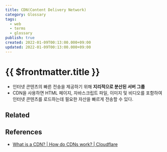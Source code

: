 ```yaml
---
title: CDN(Content Delivery Network)
category: Glossary
tags:
  - web
  - terms
  - glossary
publish: true
created: 2022-01-09T00:13:00.000+09:00
updated: 2022-01-09T00:13:00.000+09:00
---
```


# {{ $frontmatter.title }}

- 인터넷 콘텐츠의 빠른 전송을 제공하기 위해 **지리적으로 분산된 서버 그룹**
- CDN을 사용하면 HTML 페이지, 자바스크립트 파일, 이미지 및 비디오를 포함하여 인터넷 콘텐츠를 로드하는데 필요한 자산을 빠르게 전송할 수 있다.

## Related

## References

- [What is a CDN? | How do CDNs work? | Cloudflare](https://www.cloudflare.com/learning/cdn/what-is-a-cdn/)
